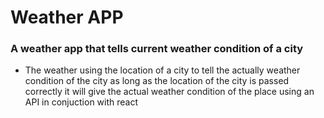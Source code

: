 # Weather APP

### A weather app that tells current weather condition of a city


* The weather using the location of a city to tell the actually weather condition of the city as long as the location of the city is passed correctly it will give the actual weather condition of the place using an API in conjuction with react


